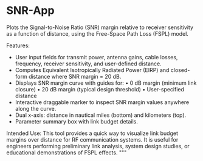 # SNR-App
Plots the Signal-to-Noise Ratio (SNR) margin relative to receiver sensitivity as a function of distance, using the  Free-Space Path Loss (FSPL) model.


Features:
- User input fields for transmit power, antenna gains, cable losses, frequency, 
  receiver sensitivity, and user-defined distance.
- Computes Equivalent Isotropically Radiated Power (EIRP) and closed-form 
  distance where SNR margin = 20 dB.
- Displays SNR margin curve with guides for:
    • 0 dB margin (minimum link closure)
    • 20 dB margin (typical design threshold)
    • User-specified distance
- Interactive draggable marker to inspect SNR margin values anywhere along the curve.
- Dual x-axis: distance in nautical miles (bottom) and kilometers (top).
- Parameter summary box with link budget details.

Intended Use:
This tool provides a quick way to visualize link budget margins over distance 
for RF communication systems. It is useful for engineers performing preliminary 
link analysis, system design studies, or educational demonstrations of FSPL effects.
"""
